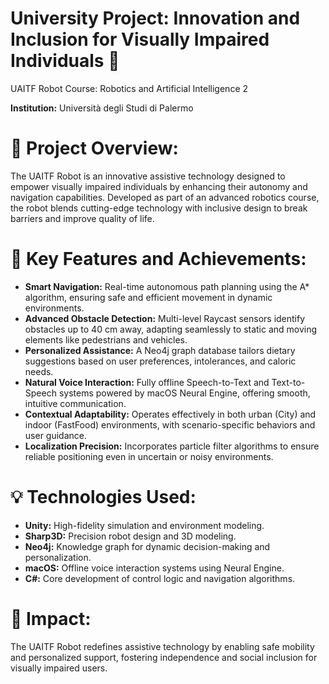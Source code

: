 # University Project: Innovation and Inclusion for Visually Impaired Individuals 🤖

UAITF Robot
Course: Robotics and Artificial Intelligence 2

**Institution:** Università degli Studi di Palermo

# 🚀 Project Overview:

The UAITF Robot is an innovative assistive technology designed to empower visually impaired individuals by enhancing their autonomy and navigation capabilities. Developed as part of an advanced robotics course, the robot blends cutting-edge technology with inclusive design to break barriers and improve quality of life.

# 🌟 Key Features and Achievements:

- **Smart Navigation:** Real-time autonomous path planning using the A* algorithm, ensuring safe and efficient movement in dynamic environments.
- **Advanced Obstacle Detection:** Multi-level Raycast sensors identify obstacles up to 40 cm away, adapting seamlessly to static and moving elements like pedestrians and vehicles.
- **Personalized Assistance:** A Neo4j graph database tailors dietary suggestions based on user preferences, intolerances, and caloric needs.
- **Natural Voice Interaction:** Fully offline Speech-to-Text and Text-to-Speech systems powered by macOS Neural Engine, offering smooth, intuitive communication.
- **Contextual Adaptability:** Operates effectively in both urban (City) and indoor (FastFood) environments, with scenario-specific behaviors and user guidance.
- **Localization Precision:** Incorporates particle filter algorithms to ensure reliable positioning even in uncertain or noisy environments.

# 💡 Technologies Used:

- **Unity:** High-fidelity simulation and environment modeling.
- **Sharp3D:** Precision robot design and 3D modeling.
- **Neo4j:** Knowledge graph for dynamic decision-making and personalization.
- **macOS:** Offline voice interaction systems using Neural Engine.
- **C#:** Core development of control logic and navigation algorithms.

# 🎯 Impact:
The UAITF Robot redefines assistive technology by enabling safe mobility and personalized support, fostering independence and social inclusion for visually impaired users.
